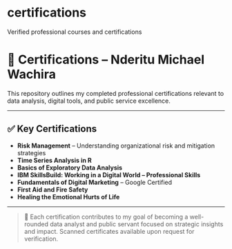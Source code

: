 # certifications
Verified professional courses and certifications
# 📜 Certifications – Nderitu Michael Wachira

This repository outlines my completed professional certifications relevant to data analysis, digital tools, and public service excellence.

---

## ✅ Key Certifications

- **Risk Management** – Understanding organizational risk and mitigation strategies
- **Time Series Analysis in R**
- **Basics of Exploratory Data Analysis**
- **IBM SkillsBuild: Working in a Digital World – Professional Skills**
- **Fundamentals of Digital Marketing** – Google Certified
- **First Aid and Fire Safety**
- **Healing the Emotional Hurts of Life**

---

> 🎯 Each certification contributes to my goal of becoming a well-rounded data analyst and public servant focused on strategic insights and impact.
> Scanned certificates available upon request for verification.


